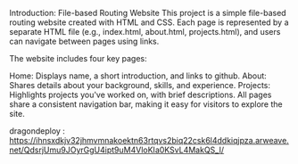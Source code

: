 Introduction: File-based Routing Website
This project is a simple file-based routing website created with HTML and CSS. Each page is represented by a separate HTML file (e.g., index.html, about.html, projects.html), and users can navigate between pages using links.

The website includes four key pages:

Home: Displays name, a short introduction, and links to github.
About: Shares details about your background, skills, and experience.
Projects: Highlights projects you've worked on, with brief descriptions.
All pages share a consistent navigation bar, making it easy for visitors to explore the site.

dragondeploy : https://ihnsxdkjv32jhmvmnakoektn63rtqvs2biq22csk6l4ddkiqjpza.arweave.net/QdsrjUmu9JOyrGgU4ipt9uM4VloKIa0KSvL4MakQS_I/
